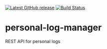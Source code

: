 [![Latest GitHub release](https://img.shields.io/github/v/release/hmlendea/product-key-manager)](https://github.com/hmlendea/product-key-manager/releases/latest) [![Build Status](https://github.com/hmlendea/product-key-manager/actions/workflows/dotnet.yml/badge.svg)](https://github.com/hmlendea/product-key-manager/actions/workflows/dotnet.yml)

# personal-log-manager
REST API for personal logs
